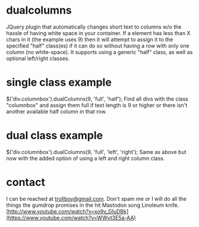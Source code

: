 dualcolumns
===========

JQuery plugin that automatically changes short text to columns 
w/o the hassle of having white space in your container.  If a 
element has less than X chars in it (the example uses 9) then 
it will attempt to assign it to the specified "half" class(es)
if it can do so without having a row with only one column (no 
white-space).  It supports using a generic "half" class, as 
well as optional left/right classes.



single class example
====================

$('div.columnbox').dualColumns(9, 'full', 'half');
Find all divs with the class "columnbox" and assign them full
if text length is 9 or higher or there isn't another available
half column in that row.


dual class example
==================
$('div.columnbox').dualColumns(9, 'full', 'left', 'right');
Same as above but now with the added option of using a left
and right column class.



contact
=======
I can be reached at trollboy@gmail.com.  Don't spam me or I will
do all the things the gumdrop promises in the hit Mastodon song
Linoleum knife.
[http://www.youtube.com/watch?v=xo9v_GIuDBk](https://www.youtube.com/watch?v=WWvt3E5a-AA)
